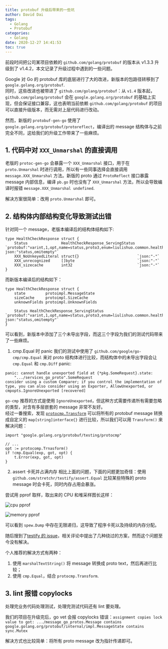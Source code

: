 ```yaml
---
title: protobuf 升级后带来的一些坑
author: David Dai
tags:
  - Golang
  - Protobuf
categories:
  - Golang
date: 2020-12-27 14:41:53
toc: true
---
```

前段时间把公司某项目依赖的 `github.com/golang/protobuf` 的版本从 v1.3.3 升级到了 v1.4.2，本文记录了升级过程中遇到的一些问题。

<!--more-->

Google 对 Go 的 protobuf 库的底层进行了大的改进，新版本的包路径转移到了 `google.golang.org/protobuf`.  
同时，这些改进也被带进了 `github.com/golang/protobuf`：从 `v1.4` 版本起，`github.com/golang/protobuf` 会在 `google.golang.org/protobuf` 的基础上实现，但会保证接口兼容，这也表明当前依赖 `github.com/golang/protobuf` 的项目可以直接升级版本，而无需对上层代码进行改动。

然而，新版的 `protobuf-gen-go` 使用了 `google.golang.org/protobuf/protoreflect`，编译出的 message 结构体与之前完全不同，这给我们的升级工作带来了一些麻烦。

## 1. 代码中对 `XXX_Unmarshal` 的直接调用
老版的 `protoc-gen-go` 会暴露一个 `XXX_Unmarshal` 接口，用于在 `proto.Unmarshal` 时进行调用，所以有一些同事选择会直接调用 `message.XXX_Unmarshal` 方法。新版的 proto 通过 `ProtoReflect` 接口暴露 message 内部信息，编译 `pb.go` 时也没有了 `XXX_Unmarshal` 方法，所以会导致编译时报错 `message.XXX_Unmarshal undefined`.

解决方案很简单：改用 `proto.Unmarshal` 即可。

## 2. 结构体内部结构变化导致测试出错
针对同一个 message，老版本编译后的结构体结构如下:

```golang
type HealthCheckResponse struct {
    Status               HealthCheckResponse_ServingStatus `protobuf:"varint,1,opt,name=status,proto3,enum=liulishuo.common.health.v1.HealthCheckResponse_ServingStatus" json:"status,omitempty"`
    XXX_NoUnkeyedLiteral struct{}                          `json:"-"`
    XXX_unrecognized     []byte                            `json:"-"`
    XXX_sizecache        int32                             `json:"-"`
}
```

而新版本编译后的结构如下：
```golang
type HealthCheckResponse struct {
    state         protoimpl.MessageState
    sizeCache     protoimpl.SizeCache
    unknownFields protoimpl.UnknownFields

    Status HealthCheckResponse_ServingStatus `protobuf:"varint,1,opt,name=status,proto3,enum=liulishuo.common.health.v1.HealthCheckResponse_ServingStatus" json:"status,omitempty"`
}
```
可以看到，新版本中添加了三个未导出字段，而这三个字段为我们的测试代码带来了一些麻烦。

1. cmp.Equal 时 panic
我们的测试中使用了 `github.com/google/go-cmp/cmp.Equal` 来对 proto 结构体进行比较，而结构体中的未导出字段会让 `cmp.Equal` 和 `cmp.Diff` panic: 

```
panic: cannot handle unexported field at {*pkg.SomeRequest}.state:
    ".../services_go_proto".SomeRequest
consider using a custom Comparer; if you control the implementation of type, you can also consider using an Exporter, AllowUnexported, or cmpopts.IgnoreUnexported [recovered]
```

`go-cmp` 推荐的方式是使用 `IgnoreUnexported`，但这种方式需要传递所有需要忽略的类型，对含有多层嵌套的 message 非常不友好。  
经过一番搜索，发现 [`protocmp.Transform`](https://pkg.go.dev/google.golang.org/protobuf/testing/protocmp#Transform) 可以将所有的 protobuf message 转换成自定义的 `map[string]interface{}` 进行比较，所以我们可以用 `Transform()` 来解决问题：

```golang
import "google.golang.org/protobuf/testing/protocmp"

// ...
opt := protocomp.Trnasform()
if !cmp.Equal(exp, got, opt) {
    t.Error(exp, got, opt)
}
```

2. assert 卡死并占满内存
相比上面的问题，下面的问题更加奇怪：使用 `github.com/stretchr/testify/assert.Equal` 比较某些特殊的 proto message 时会卡死，同时内存占用会暴涨。

尝试用 pprof 取样，取出来的 CPU 和堆采样图长这样：

![cpu pprof](/pics/protobuf/cpu-pprof.png)

![memory pprof](/pics/protobuf/memory-pprof.png)

可以看到 `spew.Dump` 中存在无限递归，这导致了程序卡死以及持续的内存分配。

随后搜到了[testify 的 issue](https://github.com/stretchr/testify/issues/930)，相关评论中提出了几种绕过的方案，然而这个问题至今没有解决。

个人推荐的解决方式有两种：
1. 使用 `marshalTextString()` 将 message 转换成 proto text，然后再进行比较；
2. 使用 `cmp.Equal`，结合 `protocmp.Transform`.

## 3. lint 报错 copylocks
处理完业务代码处理测试，处理完测试代码还有 lint 要处理。

我们的项目在升级完后，go vet 会报 copylocks 错误：`assignment copies lock value to got: .../message_go_protos.Message contains google.golang.org/protobuf/internal/impl.MessageState contains sync.Mutex`

解决方式也比较简单：将所有 proto message 改为指针传递即可。
